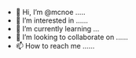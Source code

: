 - 👋 Hi, I’m @mcnoe .....
- 👀 I’m interested in ......
- 🌱 I’m currently learning ...
- 💞️ I’m looking to collaborate on ......
- 📫 How to reach me ......

<!---
mcnoe/mcnoe is a ✨ special ✨ repository because its `README.md` (this file) appears on your GitHub profile.
You can click the Preview link to take a look at your changes.
--->
